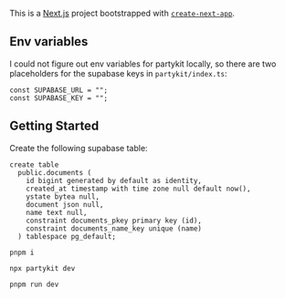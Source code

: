 This is a [Next.js](https://nextjs.org/) project bootstrapped with [`create-next-app`](https://github.com/vercel/next.js/tree/canary/packages/create-next-app).

## Env variables
I could not figure out env variables for partykit locally, so there are two placeholders for the supabase keys in `partykit/index.ts`: 

```
const SUPABASE_URL = "";
const SUPABASE_KEY = "";
```

## Getting Started

Create the following supabase table:

```
create table
  public.documents (
    id bigint generated by default as identity,
    created_at timestamp with time zone null default now(),
    ystate bytea null,
    document json null,
    name text null,
    constraint documents_pkey primary key (id),
    constraint documents_name_key unique (name)
  ) tablespace pg_default;
  ```

`pnpm i`

`npx partykit dev`

`pnpm run dev`
